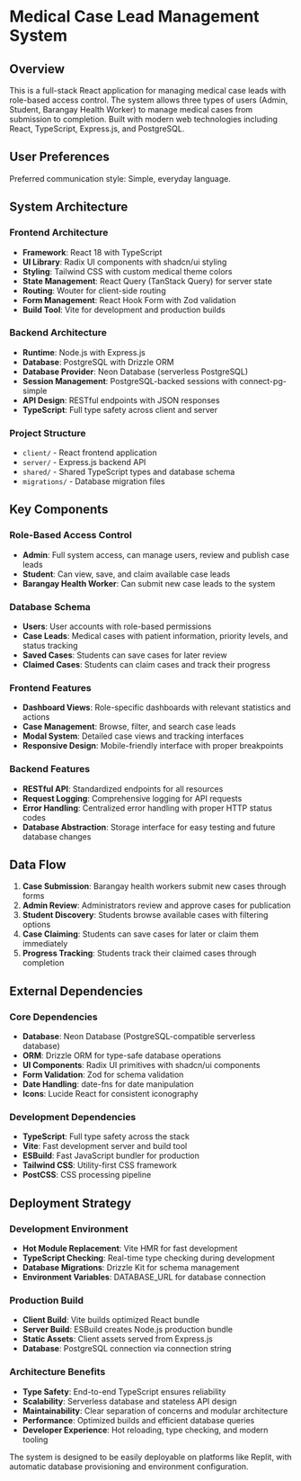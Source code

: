 # Medical Case Lead Management System

## Overview

This is a full-stack React application for managing medical case leads with role-based access control. The system allows three types of users (Admin, Student, Barangay Health Worker) to manage medical cases from submission to completion. Built with modern web technologies including React, TypeScript, Express.js, and PostgreSQL.

## User Preferences

Preferred communication style: Simple, everyday language.

## System Architecture

### Frontend Architecture
- **Framework**: React 18 with TypeScript
- **UI Library**: Radix UI components with shadcn/ui styling
- **Styling**: Tailwind CSS with custom medical theme colors
- **State Management**: React Query (TanStack Query) for server state
- **Routing**: Wouter for client-side routing
- **Form Management**: React Hook Form with Zod validation
- **Build Tool**: Vite for development and production builds

### Backend Architecture
- **Runtime**: Node.js with Express.js
- **Database**: PostgreSQL with Drizzle ORM
- **Database Provider**: Neon Database (serverless PostgreSQL)
- **Session Management**: PostgreSQL-backed sessions with connect-pg-simple
- **API Design**: RESTful endpoints with JSON responses
- **TypeScript**: Full type safety across client and server

### Project Structure
- `client/` - React frontend application
- `server/` - Express.js backend API
- `shared/` - Shared TypeScript types and database schema
- `migrations/` - Database migration files

## Key Components

### Role-Based Access Control
- **Admin**: Full system access, can manage users, review and publish case leads
- **Student**: Can view, save, and claim available case leads
- **Barangay Health Worker**: Can submit new case leads to the system

### Database Schema
- **Users**: User accounts with role-based permissions
- **Case Leads**: Medical cases with patient information, priority levels, and status tracking
- **Saved Cases**: Students can save cases for later review
- **Claimed Cases**: Students can claim cases and track their progress

### Frontend Features
- **Dashboard Views**: Role-specific dashboards with relevant statistics and actions
- **Case Management**: Browse, filter, and search case leads
- **Modal System**: Detailed case views and tracking interfaces
- **Responsive Design**: Mobile-friendly interface with proper breakpoints

### Backend Features
- **RESTful API**: Standardized endpoints for all resources
- **Request Logging**: Comprehensive logging for API requests
- **Error Handling**: Centralized error handling with proper HTTP status codes
- **Database Abstraction**: Storage interface for easy testing and future database changes

## Data Flow

1. **Case Submission**: Barangay health workers submit new cases through forms
2. **Admin Review**: Administrators review and approve cases for publication
3. **Student Discovery**: Students browse available cases with filtering options
4. **Case Claiming**: Students can save cases for later or claim them immediately
5. **Progress Tracking**: Students track their claimed cases through completion

## External Dependencies

### Core Dependencies
- **Database**: Neon Database (PostgreSQL-compatible serverless database)
- **ORM**: Drizzle ORM for type-safe database operations
- **UI Components**: Radix UI primitives with shadcn/ui components
- **Form Validation**: Zod for schema validation
- **Date Handling**: date-fns for date manipulation
- **Icons**: Lucide React for consistent iconography

### Development Dependencies
- **TypeScript**: Full type safety across the stack
- **Vite**: Fast development server and build tool
- **ESBuild**: Fast JavaScript bundler for production
- **Tailwind CSS**: Utility-first CSS framework
- **PostCSS**: CSS processing pipeline

## Deployment Strategy

### Development Environment
- **Hot Module Replacement**: Vite HMR for fast development
- **TypeScript Checking**: Real-time type checking during development
- **Database Migrations**: Drizzle Kit for schema management
- **Environment Variables**: DATABASE_URL for database connection

### Production Build
- **Client Build**: Vite builds optimized React bundle
- **Server Build**: ESBuild creates Node.js production bundle
- **Static Assets**: Client assets served from Express.js
- **Database**: PostgreSQL connection via connection string

### Architecture Benefits
- **Type Safety**: End-to-end TypeScript ensures reliability
- **Scalability**: Serverless database and stateless API design
- **Maintainability**: Clear separation of concerns and modular architecture
- **Performance**: Optimized builds and efficient database queries
- **Developer Experience**: Hot reloading, type checking, and modern tooling

The system is designed to be easily deployable on platforms like Replit, with automatic database provisioning and environment configuration.